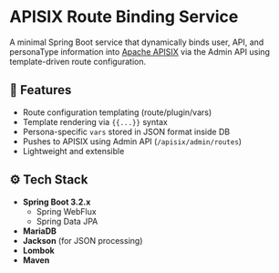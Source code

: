 # APISIX Route Binding Service

A minimal Spring Boot service that dynamically binds user, API, and personaType information into [Apache APISIX](https://apisix.apache.org/) via the Admin API using template-driven route configuration.

## 🧩 Features

- Route configuration templating (route/plugin/vars)
- Template rendering via `{{...}}` syntax
- Persona-specific `vars` stored in JSON format inside DB
- Pushes to APISIX using Admin API (`/apisix/admin/routes`)
- Lightweight and extensible

## ⚙️ Tech Stack

- **Spring Boot 3.2.x**
  - Spring WebFlux
  - Spring Data JPA
- **MariaDB**
- **Jackson** (for JSON processing)
- **Lombok**
- **Maven**